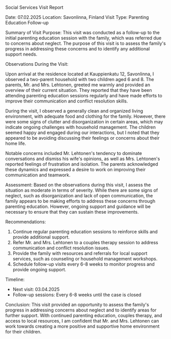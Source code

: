 Social Services Visit Report

Date: 07.02.2025
Location: Savonlinna, Finland
Visit Type: Parenting Education Follow-up

Summary of Visit Purpose:
This visit was conducted as a follow-up to the initial parenting education session with the family, which was referred due to concerns about neglect. The purpose of this visit is to assess the family's progress in addressing these concerns and to identify any additional support needs.

Observations During the Visit:

Upon arrival at the residence located at Kauppienkatu 12, Savonlinna, I observed a two-parent household with two children aged 6 and 8. The parents, Mr. and Mrs. Lehtonen, greeted me warmly and provided an overview of their current situation. They reported that they have been attending parenting education sessions regularly and have made efforts to improve their communication and conflict resolution skills.

During the visit, I observed a generally clean and organized living environment, with adequate food and clothing for the family. However, there were some signs of clutter and disorganization in certain areas, which may indicate ongoing challenges with household management. The children seemed happy and engaged during our interactions, but I noted that they appeared to be avoiding discussing their feelings or concerns about their home life.

Notable concerns included Mr. Lehtonen's tendency to dominate conversations and dismiss his wife's opinions, as well as Mrs. Lehtonen's reported feelings of frustration and isolation. The parents acknowledged these dynamics and expressed a desire to work on improving their communication and teamwork.

Assessment:
Based on the observations during this visit, I assess the situation as moderate in terms of severity. While there are some signs of neglect, such as disorganization and lack of open communication, the family appears to be making efforts to address these concerns through parenting education. However, ongoing support and guidance will be necessary to ensure that they can sustain these improvements.

Recommendations:

1. Continue regular parenting education sessions to reinforce skills and provide additional support.
2. Refer Mr. and Mrs. Lehtonen to a couples therapy session to address communication and conflict resolution issues.
3. Provide the family with resources and referrals for local support services, such as counseling or household management workshops.
4. Schedule follow-up visits every 6-8 weeks to monitor progress and provide ongoing support.

Timeline:

* Next visit: 03.04.2025
* Follow-up sessions: Every 6-8 weeks until the case is closed

Conclusion:
This visit provided an opportunity to assess the family's progress in addressing concerns about neglect and to identify areas for further support. With continued parenting education, couples therapy, and access to local resources, I am confident that Mr. and Mrs. Lehtonen can work towards creating a more positive and supportive home environment for their children.